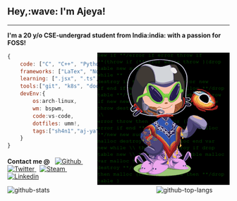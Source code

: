 <h2 align="left">Hey,:wave: I'm Ajeya!</h2>
<hr>
<p ><b>I'm a 20 y/o CSE-undergrad student from India:india: with a passion for FOSS!</b></p>
<img align="right" src="./octocat.gif" alt="octocat"></img>

```js
{
    code: ["C", "C++", "Python", "JavaScript", "React", "Tex"],
    frameworks: ["LaTex", "NodeJs", "React", "Redux", "Jupyter"],
    learning: [".jsx", ".ts", "ReactNative", "D3JS", "k8s"],
    tools:["git", "k8s", "docker", "npm"],
    devEnv:{
        os:arch-linux,
        wm: bspwm,
        code:vs-code,
        dotfiles: umm!,
        tags:["sh4n1","aj-ya"],
    }
}
```

<p style="padding-top:5px"><b>Contact me @ </b> &nbsp; <a style="display:inline" href="https://www.github.com/aj-ya">
  <img height="15px"
    alt="Github"
    src="https://img.shields.io/badge/Github-FFFFFF?logo=Github&logoColor=black&style=plastic"
  />
</a> &nbsp; <a href="https://twitter.com/bhat_ajeya">
  <img height="15px"
    alt="Twitter"
    src="https://img.shields.io/badge/Twitter-1DA1F2?logo=Twitter&logoColor=white&style=plastic"
  />
</a> &nbsp; <a href="https://steamcommunity.com/id/sh4n1/">
  <img height="15px"
    alt="Steam"
    src="https://img.shields.io/badge/Steam-000?logo=Steam&logoColor=white&style=plastic"
  />
</a> &nbsp; <a href="https://www.linkedin.com/in/aj-ya/">
  <img height="15px"
    alt="Linkedin"
    src="https://img.shields.io/badge/linkedin-0077B5?logo=linkedin&logoColor=white&style=plastic"
  />
</a>
</p>
<!--![](https://img.shields.io/badge/matrix-000000?style=for-the-badge&logo=Matrix&logoColor=white)-->
<img width="45%" height=""  src="https://github-readme-stats.vercel.app/api?username=aj-ya&show_icons=true&theme=radical&hide=stars&count_private=true" alt="github-stats" class="stat-card"></img> <img align="right" width="33%" height="" src="https://github-readme-stats.vercel.app/api/top-langs/?username=aj-ya&layout=compact&exclude_repo=miniProj&theme=radical" alt="github-top-langs" class="stat-card"></img>
<!-- <img width="%" height="" src="https://github-profile-summary-cards.vercel.app/api/cards/profile-details?username=aj-ya&theme=dracula" alt="stat-graph" class="stat-card"></img> -->
<div>
<!-- ![repos per lang](https://github-profile-summary-cards.vercel.app/api/cards/repos-per-language?username=aj-ya&theme=dracula) ![lang per commit](https://github-profile-summary-cards.vercel.app/api/cards/most-commit-language?username=aj-ya&theme=dracula) -->